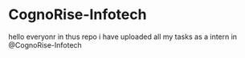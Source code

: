 # CognoRise-Infotech
hello everyonr in thus repo i have uploaded all my tasks as a intern in @CognoRise-Infotech
